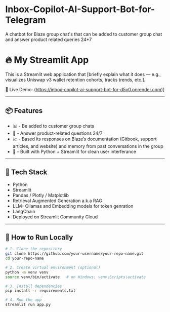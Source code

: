 # Inbox-Copilot-AI-Support-Bot-for-Telegram
A chatbot for Blaze group chat's that can be added to customer group chat and answer product related queries 24*7

# 🔥 My Streamlit App

This is a Streamlit web application that [briefly explain what it does — e.g., visualizes Uniswap v3 wallet retention cohorts, tracks trends, etc.].

🚀 Live Demo: (https://inbox-copilot-ai-support-bot-for-d5v0.onrender.com)]

---

## 📦 Features

- 📊 - Be added to customer group chats
- 🧮 - Answer product-related questions 24/7
- 📈 - Based its responses on Blaze’s documentation (Gitbook, support articles, and website) and memory from past conversations in the group
- 🧠 - Built with Python + Streamlit for clean user interferance

---

## 🧰 Tech Stack

- Python
- Streamlit
- Pandas / Plotly / Matplotlib
- Retrieval Augmented Generation a.k.a RAG
- LLM- Ollamas and Embedding models for token genration
- LangChain
- Deployed on Streamlit Community Cloud

---

## 🧪 How to Run Locally

```bash
# 1. Clone the repository
git clone https://github.com/your-username/your-repo-name.git
cd your-repo-name

# 2. Create virtual environment (optional)
python -m venv venv
source venv/bin/activate   # on Windows: venv\Scripts\activate

# 3. Install dependencies
pip install -r requirements.txt

# 4. Run the app
streamlit run app.py
